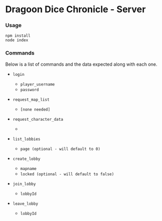 # Dragoon Dice Chronicle - Server

### Usage
```
npm install
node index 
```

### Commands

Below is a list of commands and the data expected along with each one.

* `login`
  
    - `player_username`
    - `password`
    

* `request_map_list`

    - `[none needed]`

* `request_character_data`

    - ` `

* `list_lobbies`

    - `page (optional - will default to 0)`

* `create_lobby`

    - `mapname`
    - `locked (optional - will default to false)`

* `join_lobby`

    - `lobbyId`

* `leave_lobby`

    - `lobbyId`